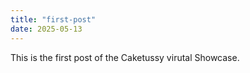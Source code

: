 ```yaml
---
title: "first-post"
date: 2025-05-13
---
```


This is the first post of the Caketussy virutal Showcase.  
